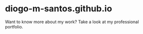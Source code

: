 # diogo-m-santos.github.io
Want to know more about my work? Take a look at my professional portfolio.
